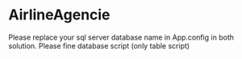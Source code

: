 # AirlineAgencie
Please replace your sql server database name in App.config in both solution.
Please fine database script (only table script)
